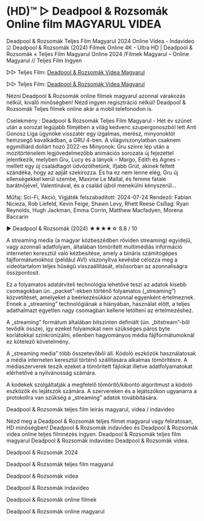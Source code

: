 # (HD)™ ▷ Deadpool & Rozsomák Online film MAGYARUL VIDEA

Deadpool & Rozsomák Teljes Film Magyarul 2024 Online Videa - Indavideo ☑ Deadpool & Rozsomák (2024) Filmek Online 4K - Ultra HD | Deadpool & Rozsomák « Teljes Film Magyarul Online 2024 /Filmek Magyarul – Online Magyarul // Teljes Film Ingyen

▷▷ Teljes Film: [Deadpool & Rozsomák Videa Magyarul](https://maxstream-best.blogspot.com/2024/07/deadpool-rozsomak-teljes-film.html)

▷▷ Teljes Film: [Deadpool & Rozsomák Videa Magyarul](https://maxstream-best.blogspot.com/2024/07/deadpool-rozsomak-teljes-film.html)

Nézni Deadpool & Rozsomák online filmek magyarul azonnal várakozás nélkül, kiváló minőségben! Nézd ingyen regisztráció nélkül! Deadpool & Rozsomák Teljes filmek online akár a mobil telefonodon is.

Cselekmény : Deadpool & Rozsomák Teljes Film Magyarul - Hét év szünet után a sorozat legújabb filmjében a világ kedvenc szupergonoszból lett Anti Gonosz Liga ügynöke visszatér egy izgalmas, merész, minyonoktól hemzsegő kavalkádban, a GRU 4-ben. A világviszonylatban csaknem egymilliárd dollárt hozó 2022-es Minyonok: Gru színre lép után a mozitörténelem legjövedelmezőbb animációs sorozata új fejezettel jelentkezik, melyben Gru, Lucy és a lányok – Margo, Edith és Agnes – mellett egy új családtagot üdvözölhetünk, ifjabb Grút, akinek feltett szándéka, hogy az apját szekírozza. És ha ez nem lenne elég, Gru új ellenségekkel kerül szembe, Maxime Le Mallal, és femme fatale barátnőjével, Valentinával, és a család újból menekülni kényszerül...

Műfaj:
Sci-Fi, Akció, Vígjáték
felszabadított:
2024-07-24
Rendező:
Fabian Nicieza, Rob Liefeld, Kevin Feige, Shawn Levy, Rhett Reese
Csillag:
Ryan Reynolds, Hugh Jackman, Emma Corrin, Matthew Macfadyen, Morena Baccarin

▶️ Deadpool & Rozsomák (2024) ★★★★☆ 8.8 / 10

A streaming media (a magyar közbeszédben röviden streaming) egyidejű, vagy azonnali adatfolyam, általában tömörített multimédiás információ interneten keresztül való kézbesítése, amely a bináris számítógépes fájlformátumokhoz (például AVI) viszonyítva kevésbé célozza meg a videótartalom teljes hűségű visszaállítását, elsősorban az azonnaliságra összpontosít.

Ez a folyamatos adatátviteli technológia lehetővé teszi az adatok kisebb csomagokban ún. „packet”-ekben történő folyamatos („streaming”) közvetítését, amelyeket a beérkezésükkor azonnal egyenként értelmeznek. Ennek a „streaming” technológiának a hiányában, használat előtt, a teljes adathalmazt egyetlen nagy csomagban kellene letölteni az értelmezéshez.

A „streaming” formátum általában bitszinten definiált (ún. „bitstream”-ből tevődik össze), így ezeket folyamokat nem szükséges páros byte korlátokkal szinkronizálni, ellenben hagyományos média fájlformátumoknál ez kötelező követelmény.

A „streaming media” több összetevőből áll. Kódoló eszközök használatosak a média interneten keresztül történő szállítására alkalmas tömörítésre. A médiaszerverek teszik ezeket a tömörített fájlokat illetve adatfolyamatokat elérhetővé a nyilvánosság számára.

A kodekek szolgáltatják a megfelelő tömörítő/kibontó algoritmust a kódoló eszközök és lejátszók számára. A szervereken és a lejátszókon ugyanarra a protokollra van szükség a „streaming” adatok továbbítására.

Deadpool & Rozsomák teljes film leírás magyarul, videa / indavideo

Nézd meg a Deadpool & Rozsomák teljes filmet magyarul vagy feliratosan, HD minőségben! Deadpool & Rozsomák indavideo és Deadpool & Rozsomák videa online teljes filmnézés ingyen. Deadpool & Rozsomák teljes film magyarul Deadpool & Rozsomák indavideo Deadpool & Rozsomák videa.

Deadpool & Rozsomák 2024

Deadpool & Rozsomák teljes film magyarul

Deadpool & Rozsomák videa

Deadpool & Rozsomák indavideo

Deadpool & Rozsomák online filmek

Deadpool & Rozsomák online magyarul
